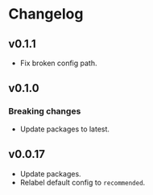 # Changelog

## v0.1.1

- Fix broken config path.

## v0.1.0

### Breaking changes

- Update packages to latest.

## v0.0.17

- Update packages.
- Relabel default config to `recommended`.

